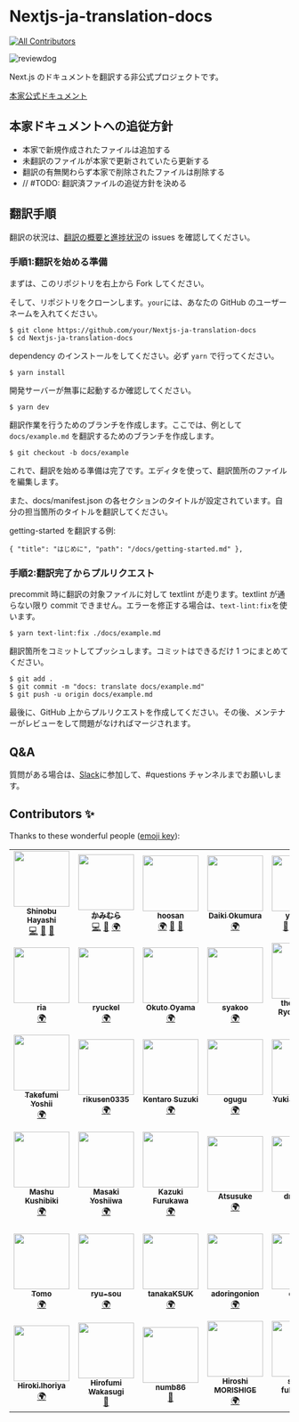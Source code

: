 <!-- textlint-disable -->
# Nextjs-ja-translation-docs
<!-- textlint-enable -->

<!-- ALL-CONTRIBUTORS-BADGE:START - Do not remove or modify this section -->
[![All Contributors](https://img.shields.io/badge/all_contributors-42-orange.svg?style=flat-square)](#contributors)
<!-- ALL-CONTRIBUTORS-BADGE:END -->

![reviewdog](https://github.com/Nextjs-ja-translation/Nextjs-ja-translation-docs/workflows/reviewdog/badge.svg)

Next.js のドキュメントを翻訳する非公式プロジェクトです。

[本家公式ドキュメント](https://nextjs.org/docs/getting-started)

## 本家ドキュメントへの追従方針
- 本家で新規作成されたファイルは追加する
- 未翻訳のファイルが本家で更新されていたら更新する
- 翻訳の有無関わらず本家で削除されたファイルは削除する
- // #TODO: 翻訳済ファイルの追従方針を決める
## 翻訳手順

翻訳の状況は、[翻訳の概要と進捗状況](https://github.com/Nextjs-ja-translation/Nextjs-ja-translation-docs/issues/3)の issues を確認してください。

### 手順1:翻訳を始める準備

まずは、このリポジトリを右上から Fork してください。

そして、リポジトリをクローンします。`your`には、あなたの GitHub のユーザーネームを入れてください。

```
$ git clone https://github.com/your/Nextjs-ja-translation-docs
$ cd Nextjs-ja-translation-docs
```

dependency のインストールをしてください。必ず `yarn` で行ってください。

```
$ yarn install
```

開発サーバーが無事に起動するか確認してください。

```
$ yarn dev
```

翻訳作業を行うためのブランチを作成します。ここでは、例として `docs/example.md` を翻訳するためのブランチを作成します。

```
$ git checkout -b docs/example
```

これで、翻訳を始める準備は完了です。エディタを使って、翻訳箇所のファイルを編集します。

また、docs/manifest.json の各セクションのタイトルが設定されています。自分の担当箇所のタイトルを翻訳してください。

getting-started を翻訳する例:

```
{ "title": "はじめに", "path": "/docs/getting-started.md" },
```

### 手順2:翻訳完了からプルリクエスト

precommit 時に翻訳の対象ファイルに対して textlint が走ります。textlint が通らない限り commit できません。エラーを修正する場合は、`text-lint:fix`を使います。

```
$ yarn text-lint:fix ./docs/example.md
```

翻訳箇所をコミットしてプッシュします。コミットはできるだけ 1 つにまとめてください。

```
$ git add .
$ git commit -m "docs: translate docs/example.md"
$ git push -u origin docs/example.md
```

最後に、GitHub 上からプルリクエストを作成してください。その後、メンテナーがレビューをして問題がなければマージされます。

## Q&A

質問がある場合は、[Slack](https://join.slack.com/t/nextjs-ja/shared_invite/zt-f9knbi69-AjTZqNZpYv7knG30jPwHcQ)に参加して、#questions チャンネルまでお願いします。

## Contributors ✨

Thanks to these wonderful people ([emoji key](https://allcontributors.org/docs/en/emoji-key)):

<!-- ALL-CONTRIBUTORS-LIST:START - Do not remove or modify this section -->
<!-- prettier-ignore-start -->
<!-- markdownlint-disable -->
<table>
  <tr>
    <td align="center"><a href="https://shinyaigeek.dev/"><img src="https://avatars1.githubusercontent.com/u/42742053?v=4?s=100" width="100px;" alt=""/><br /><sub><b>Shinobu Hayashi</b></sub></a><br /><a href="https://github.com/Nextjs-ja-translation/Nextjs-ja-translation-docs/commits?author=Shinyaigeek" title="Code">💻</a> <a href="https://github.com/Nextjs-ja-translation/Nextjs-ja-translation-docs/pulls?q=is%3Apr+reviewed-by%3AShinyaigeek" title="Reviewed Pull Requests">👀</a> <a href="#tool-Shinyaigeek" title="Tools">🔧</a></td>
    <td align="center"><a href="https://code-log.hatenablog.com/"><img src="https://avatars0.githubusercontent.com/u/39504660?v=4?s=100" width="100px;" alt=""/><br /><sub><b>かみむら</b></sub></a><br /><a href="https://github.com/Nextjs-ja-translation/Nextjs-ja-translation-docs/commits?author=hiro08gh" title="Code">💻</a> <a href="https://github.com/Nextjs-ja-translation/Nextjs-ja-translation-docs/pulls?q=is%3Apr+reviewed-by%3Ahiro08gh" title="Reviewed Pull Requests">👀</a> <a href="#translation-hiro08gh" title="Translation">🌍</a></td>
    <td align="center"><a href="https://github.com/hoosan"><img src="https://avatars3.githubusercontent.com/u/40290137?v=4?s=100" width="100px;" alt=""/><br /><sub><b>hoosan</b></sub></a><br /><a href="#translation-hoosan" title="Translation">🌍</a> <a href="https://github.com/Nextjs-ja-translation/Nextjs-ja-translation-docs/commits?author=hoosan" title="Documentation">📖</a> <a href="https://github.com/Nextjs-ja-translation/Nextjs-ja-translation-docs/pulls?q=is%3Apr+reviewed-by%3Ahoosan" title="Reviewed Pull Requests">👀</a></td>
    <td align="center"><a href="https://twitter.com/okumura_daiki"><img src="https://avatars3.githubusercontent.com/u/4679138?v=4?s=100" width="100px;" alt=""/><br /><sub><b>Daiki Okumura</b></sub></a><br /><a href="#translation-okmr-d" title="Translation">🌍</a></td>
    <td align="center"><a href="https://about.me/yokinist"><img src="https://avatars2.githubusercontent.com/u/19779874?v=4?s=100" width="100px;" alt=""/><br /><sub><b>yokinist</b></sub></a><br /><a href="https://github.com/Nextjs-ja-translation/Nextjs-ja-translation-docs/commits?author=yokinist" title="Documentation">📖</a> <a href="#translation-yokinist" title="Translation">🌍</a> <a href="#tool-yokinist" title="Tools">🔧</a> <a href="https://github.com/Nextjs-ja-translation/Nextjs-ja-translation-docs/pulls?q=is%3Apr+reviewed-by%3Ayokinist" title="Reviewed Pull Requests">👀</a></td>
    <td align="center"><a href="https://github.com/96-38"><img src="https://avatars1.githubusercontent.com/u/48713768?v=4?s=100" width="100px;" alt=""/><br /><sub><b>kurosawa</b></sub></a><br /><a href="#translation-96-38" title="Translation">🌍</a></td>
    <td align="center"><a href="http://www.facebook.com/noriaki.uchiyama"><img src="https://avatars3.githubusercontent.com/u/44050?v=4?s=100" width="100px;" alt=""/><br /><sub><b>Noriaki UCHIYAMA</b></sub></a><br /><a href="#translation-noriaki" title="Translation">🌍</a></td>
  </tr>
  <tr>
    <td align="center"><a href="https://ria-blog.org"><img src="https://avatars2.githubusercontent.com/u/11747541?v=4?s=100" width="100px;" alt=""/><br /><sub><b>ria</b></sub></a><br /><a href="#translation-ria3100" title="Translation">🌍</a></td>
    <td align="center"><a href="https://peaceful-mcclintock-c87ee2.netlify.app/"><img src="https://avatars0.githubusercontent.com/u/36391432?v=4?s=100" width="100px;" alt=""/><br /><sub><b>ryuckel</b></sub></a><br /><a href="#translation-ryuckel" title="Translation">🌍</a></td>
    <td align="center"><a href="https://yamanoku.net"><img src="https://avatars1.githubusercontent.com/u/1996642?v=4?s=100" width="100px;" alt=""/><br /><sub><b>Okuto Oyama</b></sub></a><br /><a href="#translation-yamanoku" title="Translation">🌍</a></td>
    <td align="center"><a href="https://github.com/syakoo"><img src="https://avatars1.githubusercontent.com/u/12678450?v=4?s=100" width="100px;" alt=""/><br /><sub><b>syakoo</b></sub></a><br /><a href="#translation-syakoo" title="Translation">🌍</a></td>
    <td align="center"><a href="https://thesugar.me"><img src="https://avatars1.githubusercontent.com/u/53966025?v=4?s=100" width="100px;" alt=""/><br /><sub><b>thesugar / Ryohei Sato</b></sub></a><br /><a href="https://github.com/Nextjs-ja-translation/Nextjs-ja-translation-docs/pulls?q=is%3Apr+reviewed-by%3Athesugar" title="Reviewed Pull Requests">👀</a> <a href="#translation-thesugar" title="Translation">🌍</a></td>
    <td align="center"><a href="http://queq1890.info"><img src="https://avatars2.githubusercontent.com/u/32263803?v=4?s=100" width="100px;" alt=""/><br /><sub><b>Yuji Matsumoto</b></sub></a><br /><a href="#translation-queq1890" title="Translation">🌍</a></td>
    <td align="center"><a href="https://github.com/mpg-teruhisa-fukumoto"><img src="https://avatars2.githubusercontent.com/u/21003135?v=4?s=100" width="100px;" alt=""/><br /><sub><b>Teruhisa Fukumoto</b></sub></a><br /><a href="#translation-f-teruhisa" title="Translation">🌍</a></td>
  </tr>
  <tr>
    <td align="center"><a href="https://twitter.com/takepepe"><img src="https://avatars1.githubusercontent.com/u/22139818?v=4?s=100" width="100px;" alt=""/><br /><sub><b>Takefumi Yoshii</b></sub></a><br /><a href="#translation-takefumi-yoshii" title="Translation">🌍</a></td>
    <td align="center"><a href="https://github.com/rikusen0335"><img src="https://avatars0.githubusercontent.com/u/19174234?v=4?s=100" width="100px;" alt=""/><br /><sub><b>rikusen0335</b></sub></a><br /><a href="#translation-rikusen0335" title="Translation">🌍</a></td>
    <td align="center"><a href="https://github.com/kentaro84207"><img src="https://avatars1.githubusercontent.com/u/33363411?v=4?s=100" width="100px;" alt=""/><br /><sub><b>Kentaro Suzuki</b></sub></a><br /><a href="#translation-kentaro84207" title="Translation">🌍</a></td>
    <td align="center"><a href="https://github.com/ogugu9"><img src="https://avatars1.githubusercontent.com/u/14102616?v=4?s=100" width="100px;" alt=""/><br /><sub><b>ogugu</b></sub></a><br /><a href="#translation-ogugu9" title="Translation">🌍</a></td>
    <td align="center"><a href="https://mottox2.com"><img src="https://avatars3.githubusercontent.com/u/7007253?v=4?s=100" width="100px;" alt=""/><br /><sub><b>Yuki Takemoto</b></sub></a><br /><a href="#translation-mottox2" title="Translation">🌍</a></td>
    <td align="center"><a href="http://qiita.com/ossan-engineer"><img src="https://avatars0.githubusercontent.com/u/2215105?v=4?s=100" width="100px;" alt=""/><br /><sub><b>Kiichi Tachibana</b></sub></a><br /><a href="#translation-ossan-engineer" title="Translation">🌍</a></td>
    <td align="center"><a href="https://github.com/resqnet"><img src="https://avatars3.githubusercontent.com/u/12475586?v=4?s=100" width="100px;" alt=""/><br /><sub><b>ken_o</b></sub></a><br /><a href="#translation-resqnet" title="Translation">🌍</a></td>
  </tr>
  <tr>
    <td align="center"><a href="https://panda-program.com/"><img src="https://avatars0.githubusercontent.com/u/36080801?v=4?s=100" width="100px;" alt=""/><br /><sub><b>Mashu Kushibiki</b></sub></a><br /><a href="#translation-KushibikiMashu" title="Translation">🌍</a></td>
    <td align="center"><a href="https://yopinoji.com/"><img src="https://avatars0.githubusercontent.com/u/46310104?v=4?s=100" width="100px;" alt=""/><br /><sub><b>Masaki Yoshiiwa</b></sub></a><br /><a href="#translation-YopiNoji" title="Translation">🌍</a></td>
    <td align="center"><a href="https://github.com/karur4n"><img src="https://avatars0.githubusercontent.com/u/6816398?v=4?s=100" width="100px;" alt=""/><br /><sub><b>Kazuki Furukawa</b></sub></a><br /><a href="#translation-karur4n" title="Translation">🌍</a></td>
    <td align="center"><a href="https://github.com/kuroppe1819"><img src="https://avatars1.githubusercontent.com/u/17245737?v=4?s=100" width="100px;" alt=""/><br /><sub><b>Atsusuke</b></sub></a><br /><a href="#translation-kuroppe1819" title="Translation">🌍</a></td>
    <td align="center"><a href="https://blog.dai.gd"><img src="https://avatars1.githubusercontent.com/u/49590399?v=4?s=100" width="100px;" alt=""/><br /><sub><b>dmamira</b></sub></a><br /><a href="#translation-dmamira" title="Translation">🌍</a></td>
    <td align="center"><a href="http://okakyo.myvnc.com"><img src="https://avatars3.githubusercontent.com/u/29594820?v=4?s=100" width="100px;" alt=""/><br /><sub><b>Kyohei Oka</b></sub></a><br /><a href="#translation-okakyo" title="Translation">🌍</a></td>
    <td align="center"><a href="http://tacoworks.jp/"><img src="https://avatars1.githubusercontent.com/u/9277718?v=4?s=100" width="100px;" alt=""/><br /><sub><b>ともたこ(Tomotaka Ogino)</b></sub></a><br /><a href="#translation-tomotaco" title="Translation">🌍</a></td>
  </tr>
  <tr>
    <td align="center"><a href="https://www.resume.id/t0m0_sun"><img src="https://avatars2.githubusercontent.com/u/56680512?v=4?s=100" width="100px;" alt=""/><br /><sub><b>Tomo</b></sub></a><br /><a href="#translation-tomohiroyoshida" title="Translation">🌍</a></td>
    <td align="center"><a href="https://twitter.com/ryusou_mtkh"><img src="https://avatars3.githubusercontent.com/u/47715432?v=4?s=100" width="100px;" alt=""/><br /><sub><b>ryu-sou</b></sub></a><br /><a href="#translation-YouheiNozaki" title="Translation">🌍</a></td>
    <td align="center"><a href="https://github.com/tanakaKSUK"><img src="https://avatars1.githubusercontent.com/u/49139714?v=4?s=100" width="100px;" alt=""/><br /><sub><b>tanakaKSUK</b></sub></a><br /><a href="#translation-tanakaKSUK" title="Translation">🌍</a></td>
    <td align="center"><a href="https://adoringonion.com"><img src="https://avatars0.githubusercontent.com/u/43922475?v=4?s=100" width="100px;" alt=""/><br /><sub><b>adoringonion</b></sub></a><br /><a href="#translation-adoringonion" title="Translation">🌍</a></td>
    <td align="center"><a href="https://github.com/Hiro0206"><img src="https://avatars1.githubusercontent.com/u/50988223?v=4?s=100" width="100px;" alt=""/><br /><sub><b>chiiita</b></sub></a><br /><a href="#translation-Hiro0206" title="Translation">🌍</a></td>
    <td align="center"><a href="http://itohiro73.hatenablog.com/"><img src="https://avatars1.githubusercontent.com/u/2220637?v=4?s=100" width="100px;" alt=""/><br /><sub><b>Hiroshi Ito</b></sub></a><br /><a href="https://github.com/Nextjs-ja-translation/Nextjs-ja-translation-docs/commits?author=itohiro73" title="Documentation">📖</a></td>
    <td align="center"><a href="https://speakerdeck.com/clown0082"><img src="https://avatars3.githubusercontent.com/u/4125257?v=4?s=100" width="100px;" alt=""/><br /><sub><b>Keeth Kuwahara</b></sub></a><br /><a href="#translation-kkeeth" title="Translation">🌍</a></td>
  </tr>
  <tr>
    <td align="center"><a href="https://kirohi.now.sh"><img src="https://avatars1.githubusercontent.com/u/38400669?v=4?s=100" width="100px;" alt=""/><br /><sub><b>Hiroki.Ihoriya</b></sub></a><br /><a href="#translation-ia17011" title="Translation">🌍</a></td>
    <td align="center"><a href="https://fiveteesixone.lackland.io"><img src="https://avatars.githubusercontent.com/u/333180?v=4?s=100" width="100px;" alt=""/><br /><sub><b>Hirofumi Wakasugi</b></sub></a><br /><a href="https://github.com/Nextjs-ja-translation/Nextjs-ja-translation-docs/pulls?q=is%3Apr+reviewed-by%3A5t111111" title="Reviewed Pull Requests">👀</a></td>
    <td align="center"><a href="https://numb86.net/"><img src="https://avatars.githubusercontent.com/u/16703337?v=4?s=100" width="100px;" alt=""/><br /><sub><b>numb86</b></sub></a><br /><a href="https://github.com/Nextjs-ja-translation/Nextjs-ja-translation-docs/issues?q=author%3Anumb86" title="Bug reports">🐛</a></td>
    <td align="center"><a href="https://github.com/himorishige"><img src="https://avatars.githubusercontent.com/u/71954454?v=4?s=100" width="100px;" alt=""/><br /><sub><b>Hiroshi MORISHIGE</b></sub></a><br /><a href="#translation-himorishige" title="Translation">🌍</a></td>
    <td align="center"><a href="https://github.com/progriro"><img src="https://avatars.githubusercontent.com/u/51112816?v=4?s=100" width="100px;" alt=""/><br /><sub><b>shinya fukimbara</b></sub></a><br /><a href="#translation-progriro" title="Translation">🌍</a></td>
    <td align="center"><a href="https://www.yodaka-star.com/profile"><img src="https://avatars.githubusercontent.com/u/44350989?v=4?s=100" width="100px;" alt=""/><br /><sub><b>yodaka</b></sub></a><br /><a href="#translation-yodakaEngineer" title="Translation">🌍</a></td>
    <td align="center"><a href="https://github.com/Kazuhiro-Mimaki"><img src="https://avatars.githubusercontent.com/u/62820515?v=4?s=100" width="100px;" alt=""/><br /><sub><b>Kazuhiro-Mimaki</b></sub></a><br /><a href="#translation-Kazuhiro-Mimaki" title="Translation">🌍</a></td>
  </tr>
</table>

<!-- markdownlint-restore -->
<!-- prettier-ignore-end -->

<!-- ALL-CONTRIBUTORS-LIST:END -->

